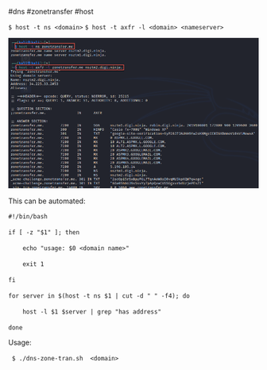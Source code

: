 #dns #zonetransfer #host

`$ host -t ns <domain>`
`$ host -t axfr -l <domain> <nameserver>`

![](../../_attachments/zone_transfer.png)


This can be automated:

```
#!/bin/bash

if [ -z "$1" ]; then

    echo "usage: $0 <domain name>"

    exit 1

fi

for server in $(host -t ns $1 | cut -d " " -f4); do

    host -l $1 $server | grep "has address"

done
```

Usage: 

` $ ./dns-zone-tran.sh  <domain>`